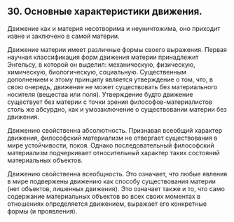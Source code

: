 ﻿## 30. Основные характеристики движения.

Движение как и материя несотворима и неуничтожима, оно приходит извне
и заключено в самой материи.

Движение материи имеет различные формы своего выражения. Первая научная
классификация форм движения материи принадлежит Энгельсу, в которой он выделил: механическую, физическую, химическую, биологическую, социальную. Существенным
дополнением к этому принципу является утверждение о том, что, в свою очередь,
движение не может существовать без материального носителя (вещества или поля).
Утверждение будто движение существует без материи с точки зрения
философов-материалистов столь же абсурдно, как и умозаключение о существовании
материи без движения.

Движению свойственна абсолютность. Признавая всеобщий характер движения,
философский материализм не отвергает существования в мире устойчивости,
покоя. Однако последовательный философский материализм подчеркивает
относительный характер таких состояний материальных объектов.

Движению свойственна всеобщность. Это означает, что любые явления в мире
подвержены движению как способу существования материи (нет объектов,
лишенных движения). Это означает также и то, что само содержание материальных
объектов во всех своих моментах в отношениях определяется движением,
выражает его конкретные формы (и проявления).
